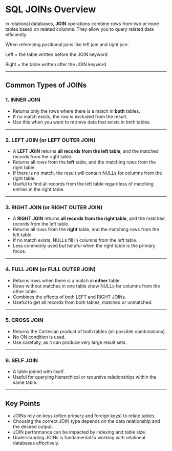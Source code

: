 # SQL JOINs Overview

In relational databases, **JOIN** operations combine rows from two or more tables based on related columns. They allow you to query related data efficiently.

When referecing positional joins like left join and right join:

Left = the table written before the JOIN keyword

Right = the table written after the JOIN keyword

---

## Common Types of JOINs

### 1. INNER JOIN

- Returns only the rows where there is a match in **both** tables.
- If no match exists, the row is excluded from the result.
- Use this when you want to retrieve data that exists in both tables.

---

### 2. LEFT JOIN (or LEFT OUTER JOIN)

- A **LEFT JOIN** returns **all records from the left table**, and the matched records from the right table.
- Returns all rows from the **left** table, and the matching rows from the right table.
- If there is no match, the result will contain NULLs for columns from the right table.
- Useful to find all records from the left table regardless of matching entries in the right table.

---

### 3. RIGHT JOIN (or RIGHT OUTER JOIN)

- A **RIGHT JOIN** returns **all records from the right table**, and the matched records from the left table.
- Returns all rows from the **right** table, and the matching rows from the left table.
- If no match exists, NULLs fill in columns from the left table.
- Less commonly used but helpful when the right table is the primary focus.

---

### 4. FULL JOIN (or FULL OUTER JOIN)

- Returns rows when there is a match in **either** table.
- Rows without matches in one table show NULLs for columns from the other table.
- Combines the effects of both LEFT and RIGHT JOINs.
- Useful to get all records from both tables, matched or unmatched.

---

### 5. CROSS JOIN

- Returns the Cartesian product of both tables (all possible combinations).
- No ON condition is used.
- Use carefully, as it can produce very large result sets.

---

### 6. SELF JOIN

- A table joined with itself.
- Useful for querying hierarchical or recursive relationships within the same table.

---

## Key Points

- JOINs rely on keys (often primary and foreign keys) to relate tables.
- Choosing the correct JOIN type depends on the data relationship and the desired output.
- JOIN performance can be impacted by indexing and table size.
- Understanding JOINs is fundamental to working with relational databases effectively.
